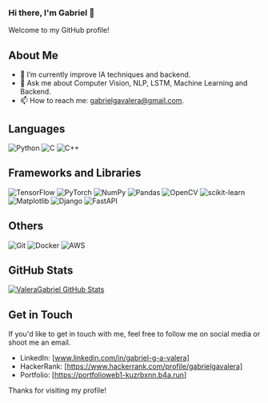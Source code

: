 ### Hi there, I'm Gabriel 👋

Welcome to my GitHub profile! 

## About Me 

- 🌱 I’m currently improve IA techniques and backend.
- 💬 Ask me about Computer Vision, NLP, LSTM, Machine Learning and Backend.
- 📫 How to reach me: gabrielgavalera@gmail.com.

## Languages

![Python]([https://img.shields.io/badge/-Python-blue?style=flat-square&logo=python](https://github.com/devicons/devicon/blob/master/icons/python/python-original.svg))
![C](https://img.shields.io/badge/-C-blue?style=flat-square&logo=c)
![C++](https://img.shields.io/badge/-C++-blue?style=flat-square&logo=c%2B%2B)

## Frameworks and Libraries

![TensorFlow](https://img.shields.io/badge/-TensorFlow-orange?style=flat-square&logo=tensorflow)
![PyTorch](https://img.shields.io/badge/-PyTorch-orange?style=flat-square&logo=pytorch)
![NumPy](https://img.shields.io/badge/-NumPy-orange?style=flat-square&logo=numpy)
![Pandas](https://img.shields.io/badge/-Pandas-orange?style=flat-square&logo=pandas)
![OpenCV](https://img.shields.io/badge/-OpenCV-orange?style=flat-square&logo=opencv)
![scikit-learn](https://img.shields.io/badge/-scikit--learn-orange?style=flat-square&logo=scikit-learn)
![Matplotlib](https://img.shields.io/badge/-Matplotlib-orange?style=flat-square&logo=matplotlib)
![Django](https://img.shields.io/badge/-Django-orange?style=flat-square&logo=django)
![FastAPI](https://img.shields.io/badge/-FastAPI-orange?style=flat-square&logo=fastapi)

## Others 

![Git](https://img.shields.io/badge/-Git-black?style=flat-square&logo=git)
![Docker](https://img.shields.io/badge/-Docker-black?style=flat-square&logo=docker)
![AWS](https://img.shields.io/badge/-AWS-black?style=flat-square&logo=amazon-aws)

## GitHub Stats

[![ValeraGabriel GitHub Stats](https://github-readme-stats.vercel.app/api?username=valeragabriel&show_icons=true&theme=radical)](https://github.com/valeragabriel)

## Get in Touch

If you'd like to get in touch with me, feel free to follow me on social media or shoot me an email.

- LinkedIn: [www.linkedin.com/in/gabriel-g-a-valera]
- HackerRank: [https://www.hackerrank.com/profile/gabrielgavalera]
- Portfolio: [https://portfolioweb1-kuzrbxnn.b4a.run]

  
Thanks for visiting my profile! 
